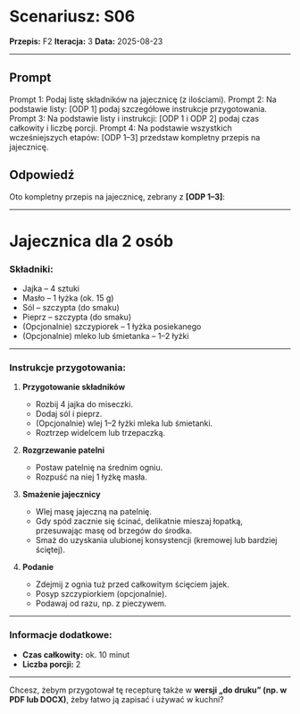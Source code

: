 ﻿# Scenariusz: S06
**Przepis:** F2
**Iteracja:** 3
**Data:** 2025-08-23

---

## Prompt
Prompt 1: Podaj listę składników na jajecznicę (z ilościami). Prompt 2: Na podstawie listy: [ODP 1] podaj szczegółowe instrukcje przygotowania. Prompt 3: Na podstawie listy i instrukcji: [ODP 1 i ODP 2] podaj czas całkowity i liczbę porcji. Prompt 4: Na podstawie wszystkich wcześniejszych etapów: [ODP 1–3] przedstaw kompletny przepis na jajecznicę.


## Odpowiedź
Oto kompletny przepis na jajecznicę, zebrany z **\[ODP 1–3]**:

---

# **Jajecznica dla 2 osób**

### Składniki:

* Jajka – 4 sztuki
* Masło – 1 łyżka (ok. 15 g)
* Sól – szczypta (do smaku)
* Pieprz – szczypta (do smaku)
* (Opcjonalnie) szczypiorek – 1 łyżka posiekanego
* (Opcjonalnie) mleko lub śmietanka – 1–2 łyżki

---

### Instrukcje przygotowania:

1. **Przygotowanie składników**

   * Rozbij 4 jajka do miseczki.
   * Dodaj sól i pieprz.
   * (Opcjonalnie) wlej 1–2 łyżki mleka lub śmietanki.
   * Roztrzep widelcem lub trzepaczką.

2. **Rozgrzewanie patelni**

   * Postaw patelnię na średnim ogniu.
   * Rozpuść na niej 1 łyżkę masła.

3. **Smażenie jajecznicy**

   * Wlej masę jajeczną na patelnię.
   * Gdy spód zacznie się ścinać, delikatnie mieszaj łopatką, przesuwając masę od brzegów do środka.
   * Smaż do uzyskania ulubionej konsystencji (kremowej lub bardziej ściętej).

4. **Podanie**

   * Zdejmij z ognia tuż przed całkowitym ścięciem jajek.
   * Posyp szczypiorkiem (opcjonalnie).
   * Podawaj od razu, np. z pieczywem.

---

### Informacje dodatkowe:

* **Czas całkowity:** ok. 10 minut
* **Liczba porcji:** 2

---

Chcesz, żebym przygotował tę recepturę także w **wersji „do druku” (np. w PDF lub DOCX)**, żeby łatwo ją zapisać i używać w kuchni?
